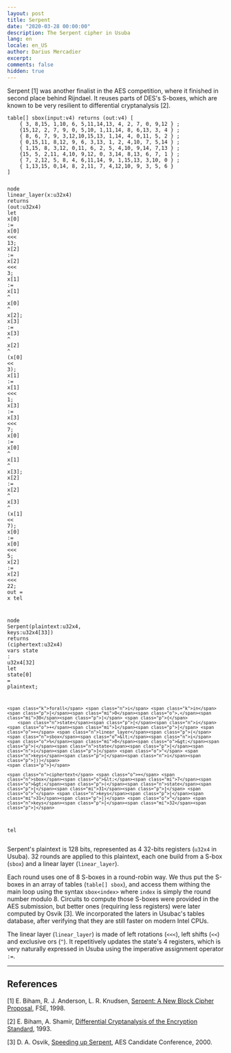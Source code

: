 ```yaml
---
layout: post
title: Serpent
date: "2020-03-28 00:00:00"
description: The Serpent cipher in Usuba
lang: en
locale: en_US
author: Darius Mercadier
excerpt: 
comments: false
hidden: true
---
```


Serpent [1] was another finalist in the AES competition, where it
finished in second place behind Rijndael. It reuses parts of DES's
S-boxes, which are known to be very resilient to differential
cryptanalysis [2].

<div class="language-lustre highlighter-rouge"><div class="highlight"><pre class="highlight"><code><span class="k">table[]</span> <span class="nf">sbox</span><span class="p">(</span><span class="n">input</span><span class="o">:</span><span class="n">v4</span><span class="p">)</span> <span class="k">returns</span> <span class="p">(</span><span class="n">out</span><span class="o">:</span><span class="n">v4</span><span class="p">)</span> <span class="p">[</span>
    <span class="p">{</span> <span class="mi">3</span><span class="o">,</span> <span class="mi">8</span><span class="o">,</span><span class="mi">15</span><span class="o">,</span> <span class="mi">1</span><span class="o">,</span><span class="mi">10</span><span class="o">,</span> <span class="mi">6</span><span class="o">,</span> <span class="mi">5</span><span class="o">,</span><span class="mi">11</span><span class="o">,</span><span class="mi">14</span><span class="o">,</span><span class="mi">13</span><span class="o">,</span> <span class="mi">4</span><span class="o">,</span> <span class="mi">2</span><span class="o">,</span> <span class="mi">7</span><span class="o">,</span> <span class="mi">0</span><span class="o">,</span> <span class="mi">9</span><span class="o">,</span><span class="mi">12</span> <span class="p">}</span> <span class="p">;</span>
    <span class="p">{</span><span class="mi">15</span><span class="o">,</span><span class="mi">12</span><span class="o">,</span> <span class="mi">2</span><span class="o">,</span> <span class="mi">7</span><span class="o">,</span> <span class="mi">9</span><span class="o">,</span> <span class="mi">0</span><span class="o">,</span> <span class="mi">5</span><span class="o">,</span><span class="mi">10</span><span class="o">,</span> <span class="mi">1</span><span class="o">,</span><span class="mi">11</span><span class="o">,</span><span class="mi">14</span><span class="o">,</span> <span class="mi">8</span><span class="o">,</span> <span class="mi">6</span><span class="o">,</span><span class="mi">13</span><span class="o">,</span> <span class="mi">3</span><span class="o">,</span> <span class="mi">4</span> <span class="p">}</span> <span class="p">;</span>
    <span class="p">{</span> <span class="mi">8</span><span class="o">,</span> <span class="mi">6</span><span class="o">,</span> <span class="mi">7</span><span class="o">,</span> <span class="mi">9</span><span class="o">,</span> <span class="mi">3</span><span class="o">,</span><span class="mi">12</span><span class="o">,</span><span class="mi">10</span><span class="o">,</span><span class="mi">15</span><span class="o">,</span><span class="mi">13</span><span class="o">,</span> <span class="mi">1</span><span class="o">,</span><span class="mi">14</span><span class="o">,</span> <span class="mi">4</span><span class="o">,</span> <span class="mi">0</span><span class="o">,</span><span class="mi">11</span><span class="o">,</span> <span class="mi">5</span><span class="o">,</span> <span class="mi">2</span> <span class="p">}</span> <span class="p">;</span>
    <span class="p">{</span> <span class="mi">0</span><span class="o">,</span><span class="mi">15</span><span class="o">,</span><span class="mi">11</span><span class="o">,</span> <span class="mi">8</span><span class="o">,</span><span class="mi">12</span><span class="o">,</span> <span class="mi">9</span><span class="o">,</span> <span class="mi">6</span><span class="o">,</span> <span class="mi">3</span><span class="o">,</span><span class="mi">13</span><span class="o">,</span> <span class="mi">1</span><span class="o">,</span> <span class="mi">2</span><span class="o">,</span> <span class="mi">4</span><span class="o">,</span><span class="mi">10</span><span class="o">,</span> <span class="mi">7</span><span class="o">,</span> <span class="mi">5</span><span class="o">,</span><span class="mi">14</span> <span class="p">}</span> <span class="p">;</span>
    <span class="p">{</span> <span class="mi">1</span><span class="o">,</span><span class="mi">15</span><span class="o">,</span> <span class="mi">8</span><span class="o">,</span> <span class="mi">3</span><span class="o">,</span><span class="mi">12</span><span class="o">,</span> <span class="mi">0</span><span class="o">,</span><span class="mi">11</span><span class="o">,</span> <span class="mi">6</span><span class="o">,</span> <span class="mi">2</span><span class="o">,</span> <span class="mi">5</span><span class="o">,</span> <span class="mi">4</span><span class="o">,</span><span class="mi">10</span><span class="o">,</span> <span class="mi">9</span><span class="o">,</span><span class="mi">14</span><span class="o">,</span> <span class="mi">7</span><span class="o">,</span><span class="mi">13</span> <span class="p">}</span> <span class="p">;</span>
    <span class="p">{</span><span class="mi">15</span><span class="o">,</span> <span class="mi">5</span><span class="o">,</span> <span class="mi">2</span><span class="o">,</span><span class="mi">11</span><span class="o">,</span> <span class="mi">4</span><span class="o">,</span><span class="mi">10</span><span class="o">,</span> <span class="mi">9</span><span class="o">,</span><span class="mi">12</span><span class="o">,</span> <span class="mi">0</span><span class="o">,</span> <span class="mi">3</span><span class="o">,</span><span class="mi">14</span><span class="o">,</span> <span class="mi">8</span><span class="o">,</span><span class="mi">13</span><span class="o">,</span> <span class="mi">6</span><span class="o">,</span> <span class="mi">7</span><span class="o">,</span> <span class="mi">1</span> <span class="p">}</span> <span class="p">;</span>
    <span class="p">{</span> <span class="mi">7</span><span class="o">,</span> <span class="mi">2</span><span class="o">,</span><span class="mi">12</span><span class="o">,</span> <span class="mi">5</span><span class="o">,</span> <span class="mi">8</span><span class="o">,</span> <span class="mi">4</span><span class="o">,</span> <span class="mi">6</span><span class="o">,</span><span class="mi">11</span><span class="o">,</span><span class="mi">14</span><span class="o">,</span> <span class="mi">9</span><span class="o">,</span> <span class="mi">1</span><span class="o">,</span><span class="mi">15</span><span class="o">,</span><span class="mi">13</span><span class="o">,</span> <span class="mi">3</span><span class="o">,</span><span class="mi">10</span><span class="o">,</span> <span class="mi">0</span> <span class="p">}</span> <span class="p">;</span>
    <span class="p">{</span> <span class="mi">1</span><span class="o">,</span><span class="mi">13</span><span class="o">,</span><span class="mi">15</span><span class="o">,</span> <span class="mi">0</span><span class="o">,</span><span class="mi">14</span><span class="o">,</span> <span class="mi">8</span><span class="o">,</span> <span class="mi">2</span><span class="o">,</span><span class="mi">11</span><span class="o">,</span> <span class="mi">7</span><span class="o">,</span> <span class="mi">4</span><span class="o">,</span><span class="mi">12</span><span class="o">,</span><span class="mi">10</span><span class="o">,</span> <span class="mi">9</span><span class="o">,</span> <span class="mi">3</span><span class="o">,</span> <span class="mi">5</span><span class="o">,</span> <span class="mi">6</span> <span class="p">}</span>
<span class="p">]</span>

<span class="k">node</span> <span class="nf">linear_layer</span><span class="p">(</span><span class="n">x</span><span class="o">:</span><span class="n">u32x4</span><span class="p">)</span> <span class="k">returns</span> <span class="p">(</span><span class="n">out</span><span class="o">:</span><span class="n">u32x4</span><span class="p">)</span>
<span class="k">let</span>
    <span class="n">x</span><span class="p">[</span><span class="mi">0</span><span class="p">]</span> <span class="o">:=</span> <span class="n">x</span><span class="p">[</span><span class="mi">0</span><span class="p">]</span> <span class="o">&lt;&lt;&lt;</span> <span class="mi">13</span><span class="p">;</span>
    <span class="n">x</span><span class="p">[</span><span class="mi">2</span><span class="p">]</span> <span class="o">:=</span> <span class="n">x</span><span class="p">[</span><span class="mi">2</span><span class="p">]</span> <span class="o">&lt;&lt;&lt;</span> <span class="mi">3</span><span class="p">;</span>
    <span class="n">x</span><span class="p">[</span><span class="mi">1</span><span class="p">]</span> <span class="o">:=</span> <span class="n">x</span><span class="p">[</span><span class="mi">1</span><span class="p">]</span> <span class="o">^</span> <span class="n">x</span><span class="p">[</span><span class="mi">0</span><span class="p">]</span> <span class="o">^</span> <span class="n">x</span><span class="p">[</span><span class="mi">2</span><span class="p">];</span>
    <span class="n">x</span><span class="p">[</span><span class="mi">3</span><span class="p">]</span> <span class="o">:=</span> <span class="n">x</span><span class="p">[</span><span class="mi">3</span><span class="p">]</span> <span class="o">^</span> <span class="n">x</span><span class="p">[</span><span class="mi">2</span><span class="p">]</span> <span class="o">^</span> <span class="p">(</span><span class="n">x</span><span class="p">[</span><span class="mi">0</span><span class="p">]</span> <span class="o">&lt;&lt;</span> <span class="mi">3</span><span class="p">);</span>
    <span class="n">x</span><span class="p">[</span><span class="mi">1</span><span class="p">]</span> <span class="o">:=</span> <span class="n">x</span><span class="p">[</span><span class="mi">1</span><span class="p">]</span> <span class="o">&lt;&lt;&lt;</span> <span class="mi">1</span><span class="p">;</span>
    <span class="n">x</span><span class="p">[</span><span class="mi">3</span><span class="p">]</span> <span class="o">:=</span> <span class="n">x</span><span class="p">[</span><span class="mi">3</span><span class="p">]</span> <span class="o">&lt;&lt;&lt;</span> <span class="mi">7</span><span class="p">;</span>
    <span class="n">x</span><span class="p">[</span><span class="mi">0</span><span class="p">]</span> <span class="o">:=</span> <span class="n">x</span><span class="p">[</span><span class="mi">0</span><span class="p">]</span> <span class="o">^</span> <span class="n">x</span><span class="p">[</span><span class="mi">1</span><span class="p">]</span> <span class="o">^</span> <span class="n">x</span><span class="p">[</span><span class="mi">3</span><span class="p">];</span>
    <span class="n">x</span><span class="p">[</span><span class="mi">2</span><span class="p">]</span> <span class="o">:=</span> <span class="n">x</span><span class="p">[</span><span class="mi">2</span><span class="p">]</span> <span class="o">^</span> <span class="n">x</span><span class="p">[</span><span class="mi">3</span><span class="p">]</span> <span class="o">^</span> <span class="p">(</span><span class="n">x</span><span class="p">[</span><span class="mi">1</span><span class="p">]</span> <span class="o">&lt;&lt;</span> <span class="mi">7</span><span class="p">);</span>
    <span class="n">x</span><span class="p">[</span><span class="mi">0</span><span class="p">]</span> <span class="o">:=</span> <span class="n">x</span><span class="p">[</span><span class="mi">0</span><span class="p">]</span> <span class="o">&lt;&lt;&lt;</span> <span class="mi">5</span><span class="p">;</span>
    <span class="n">x</span><span class="p">[</span><span class="mi">2</span><span class="p">]</span> <span class="o">:=</span> <span class="n">x</span><span class="p">[</span><span class="mi">2</span><span class="p">]</span> <span class="o">&lt;&lt;&lt;</span> <span class="mi">22</span><span class="p">;</span>
    <span class="n">out</span> <span class="o">=</span> <span class="n">x</span>
<span class="k">tel</span>

<span class="k">node</span> <span class="nf">Serpent</span><span class="p">(</span><span class="n">plaintext</span><span class="o">:</span><span class="n">u32x4</span><span class="o">,</span> <span class="n">keys</span><span class="o">:</span><span class="n">u32x4</span><span class="p">[</span><span class="mi">33</span><span class="p">])</span> <span class="k">returns</span> <span class="p">(</span><span class="n">ciphertext</span><span class="o">:</span><span class="n">u32x4</span><span class="p">)</span>
<span class="k">vars</span>  <span class="n">state</span> <span class="o">:</span> <span class="n">u32x4</span><span class="p">[</span><span class="mi">32</span><span class="p">]</span>
<span class="k">let</span>
    <span class="n">state</span><span class="p">[</span><span class="mi">0</span><span class="p">]</span> <span class="o">=</span> <span class="n">plaintext</span><span class="p">;</span>

    <span class="k">forall</span> <span class="n">i</span> <span class="k">in</span> <span class="p">[</span><span class="mi">0</span><span class="o">,</span><span class="mi">30</span><span class="p">]</span> <span class="p">{</span>
        <span class="n">state</span><span class="p">[</span><span class="n">i</span><span class="o">+</span><span class="mi">1</span><span class="p">]</span> <span class="o">=</span> <span class="n">linear_layer</span><span class="p">(</span><span class="n">sbox</span><span class="o">&lt;</span><span class="n">i</span><span class="o">%</span><span class="mi">8</span><span class="o">&gt;</span><span class="p">(</span><span class="n">state</span><span class="p">[</span><span class="n">i</span><span class="p">]</span> <span class="o">^</span> <span class="n">keys</span><span class="p">[</span><span class="n">i</span><span class="p">]))</span>
    <span class="p">}</span>

    <span class="n">ciphertext</span> <span class="o">=</span> <span class="n">sbox</span><span class="o">&lt;</span><span class="mi">7</span><span class="o">&gt;</span><span class="p">(</span><span class="n">state</span><span class="p">[</span><span class="mi">31</span><span class="p">]</span> <span class="o">^</span> <span class="n">keys</span><span class="p">[</span><span class="mi">31</span><span class="p">])</span> <span class="o">^</span> <span class="n">keys</span><span class="p">[</span><span class="mi">32</span><span class="p">]</span>
<span class="k">tel</span>
</code></pre></div></div>

Serpent's plaintext is 128 bits, represented as 4 32-bits registers
(`u32x4` in Usuba). 32 rounds are applied to this plaintext, each one
build from a S-box (`sbox`) and a linear layer (`linear_layer`). 

Each round uses one of 8 S-boxes in a round-robin way. We thus put the
S-boxes in an array of tables (`table[] sbox`), and access them
withing the main loop using the syntax `sbox<index>` where `index` is
simply the round number modulo 8. Circuits to compute those S-boxes
were provided in the AES submission, but better ones (requiring less
registers) were later computed by Osvik [3]. We incorporated the
laters in Usubac's tables database, after verifying that they are
still faster on modern Intel CPUs.

The linear layer (`linear_layer`) is made of left rotations (`<<<`),
left shifts (`<<`) and exclusive ors (`^`). It repetitively updates
the state's 4 registers, which is very naturally expressed in Usuba
using the imperative assignment operator `:=`.




---
## References

[1] E. Biham, R. J. Anderson, L. R. Knudsen, [Serpent: A New Block Cipher Proposal](https://www.cl.cam.ac.uk/~rja14/Papers/serpent0.pdf), FSE, 1998.

[2] E. Biham, A. Shamir, [Differential Cryptanalysis of the Encryption Standard](http://www.cs.technion.ac.il/~biham/Reports/differential-cryptanalysis-of-the-data-encryption-standard-biham-shamir-authors-latex-version.pdf), 1993.

[3] D. A. Osvik, [Speeding up Serpent](https://www.ii.uib.no/~osvik/pub/aes3.pdf), AES Candidate Conference, 2000.
